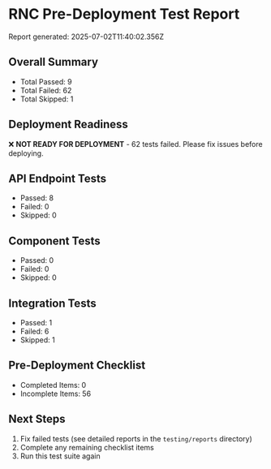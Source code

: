 # RNC Pre-Deployment Test Report

Report generated: 2025-07-02T11:40:02.356Z

## Overall Summary

- Total Passed: 9
- Total Failed: 62
- Total Skipped: 1

## Deployment Readiness

❌ **NOT READY FOR DEPLOYMENT** - 62 tests failed. Please fix issues before deploying.

## API Endpoint Tests

- Passed: 8
- Failed: 0
- Skipped: 0

## Component Tests

- Passed: 0
- Failed: 0
- Skipped: 0

## Integration Tests

- Passed: 1
- Failed: 6
- Skipped: 1

## Pre-Deployment Checklist

- Completed Items: 0
- Incomplete Items: 56

## Next Steps

1. Fix failed tests (see detailed reports in the `testing/reports` directory)
2. Complete any remaining checklist items
3. Run this test suite again
